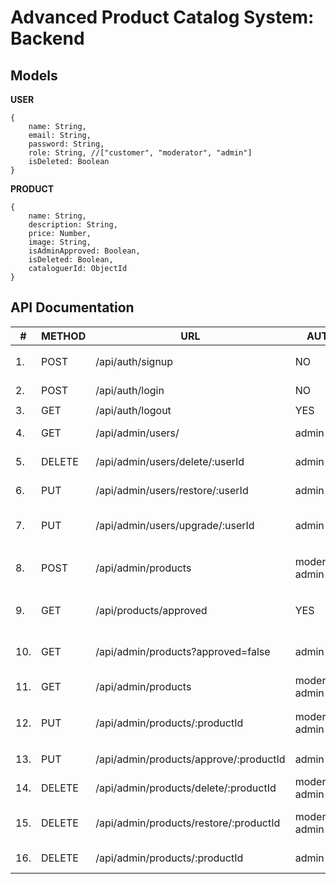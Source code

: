 # Advanced Product Catalog System: Backend

## Models

**USER**
```
{
    name: String,
    email: String,
    password: String,
    role: String, //["customer", "moderator", "admin"]
    isDeleted: Boolean
}
```

**PRODUCT**
```
{
    name: String, 
    description: String,
    price: Number,
    image: String,
    isAdminApproved: Boolean,
    isDeleted: Boolean,
    cataloguerId: ObjectId
}
```

## API Documentation

| # | METHOD | URL | AUTH | ACCESS | BODY | RESPONSE | DESCRIPTION |
|---|--------|-----|------|--------|------|----------|-------------|
| 1. | POST | /api/auth/signup | NO | NA | `{name, email, password}` | `token` | register new user |
| 2. | POST | /api/auth/login | NO | NA | `{email, password}` | `token` | user login |
| 3. | GET | /api/auth/logout | YES | private | NA | `token` | user logout |
| 4. | GET | /api/admin/users/ | admin | NA | NA | `[{user}]` | get all users except admin |
| 5. | DELETE | /api/admin/users/delete/:userId | admin | NA | NA | `message` | soft delete user |
| 6. | PUT | /api/admin/users/restore/:userId | admin | NA | NA | `message` | restore soft deleted user |
| 7. | PUT | /api/admin/users/upgrade/:userId | admin | NA | NA | `message` | change user role to moderator |
| 8. | POST | /api/admin/products | moderator, admin | NA | `{name, description, price, image}` | `message` | add a product |
| 9. | GET | /api/products/approved | YES | public | NA | `[{product}]` | get all admin approved products |
| 10. | GET | /api/admin/products?approved=false | admin | NA | NA | `[{product}]` | get all unapproved products |
| 11. | GET | /api/admin/products | moderator, admin | NA | NA | `[{product}]` | get all products |
| 12. | PUT | /api/admin/products/:productId | moderator, admin | NA | `{name, description, price, image}` | `message` | update product info |
| 13. | PUT | /api/admin/products/approve/:productId | admin | NA | NA | `message` | approve a product |
| 14. | DELETE | /api/admin/products/delete/:productId | moderator, admin | NA | NA | `message` | soft delete a product |
| 15. | DELETE | /api/admin/products/restore/:productId | moderator, admin | NA | NA | `message` | restore soft deleted product |
| 16. | DELETE | /api/admin/products/:productId | admin | NA | NA | `message` | hard delete a product |